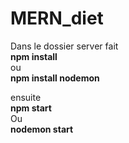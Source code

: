 # MERN_diet

Dans le dossier server fait<br>
<b>npm install</b>
<br />ou<br>
<b>npm install nodemon</b>

ensuite<br>
<b>npm start</b>
<br>Ou<br>
<b>nodemon start</b>
